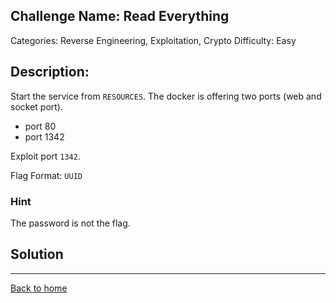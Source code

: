 ## Challenge Name: Read Everything
Categories: Reverse Engineering, Exploitation, Crypto
Difficulty: Easy

## Description: 

Start the service from `RESOURCES`. The docker is offering two ports (web and socket port).
- port 80
- port 1342

Exploit port `1342`.

Flag Format: `UUID`

### Hint

The password is not the flag.


## Solution


---
[Back to home](../README.md)
